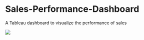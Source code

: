 # Sales-Performance-Dashboard
A Tableau dashboard to visualize the performance of sales


<img src='data/Sales Visualization.gif'>
